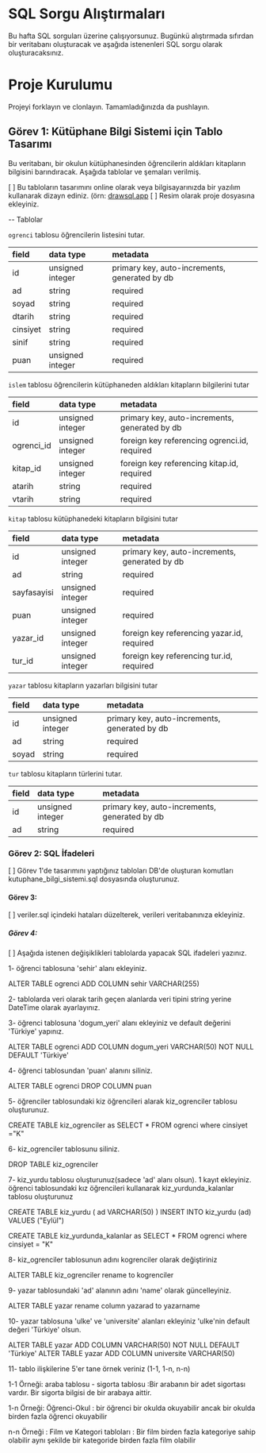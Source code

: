 # SQL Sorgu Alıştırmaları

Bu hafta SQL sorguları üzerine çalışıyorsunuz. Bugünkü alıştırmada sıfırdan bir veritabanı oluşturacak ve aşağıda istenenleri SQL sorgu olarak oluşturacaksınız.

# Proje Kurulumu
Projeyi forklayın ve clonlayın. Tamamladığınızda da pushlayın.

## Görev 1: Kütüphane Bilgi Sistemi için Tablo Tasarımı

Bu veritabanı, bir okulun kütüphanesinden öğrencilerin aldıkları kitapların bilgisini barındıracak. 
Aşağıda tablolar ve şemaları verilmiş. 

[ ] Bu tabloların tasarımını online olarak veya bilgisayarınızda bir yazılım kullanarak dizayn ediniz. (örn: [drawsql.app](https://drawsql.app/)
[ ] Resim olarak proje dosyasına ekleyiniz.

-- Tablolar 

`ogrenci` tablosu öğrencilerin listesini tutar.

| field        | data type        | metadata                                           |
| :----------- | :--------------- | :------------------------------------------------- |
| id      	   | unsigned integer | primary key, auto-increments, generated by db      |
| ad 		      | string           | required                                           |
| soyad 	      | string           | required                                           |
| dtarih 	   | string           | required                                           |
| cinsiyet     | string           | required                                           |
| sinif        | string           | required                                           |
| puan         | unsigned integer | required                                           |


`islem` tablosu öğrencilerin kütüphaneden aldıkları kitapların bilgilerini tutar

| field        | data type        | metadata                                           |
| :----------- | :--------------- | :------------------------------------------------- |
| id      	   | unsigned integer | primary key, auto-increments, generated by db      |
| ogrenci_id   | unsigned integer | foreign key referencing ogrenci.id, required       |
| kitap_id     | unsigned integer | foreign key referencing kitap.id, required	       |
| atarih 	   | string           | required                                           |
| vtarih 	   | string           | required                                           |


`kitap` tablosu kütüphanedeki kitapların bilgisini tutar

| field        | data type        | metadata                                           |
| :----------- | :--------------- | :------------------------------------------------- |
| id      	   | unsigned integer | primary key, auto-increments, generated by db      |
| ad 		      | string           | required                                           |
| sayfasayisi  | unsigned integer | required                                           |
| puan         | unsigned integer | required                                           |
| yazar_id     | unsigned integer | foreign key referencing yazar.id, required 		   |
| tur_id       | unsigned integer | foreign key referencing tur.id, required 		   |


`yazar` tablosu kitapların yazarları bilgisini tutar

| field        | data type        | metadata                                           |
| :----------- | :--------------- | :------------------------------------------------- |
| id      	   | unsigned integer | primary key, auto-increments, generated by db      |
| ad 		      | string           | required                                           |
| soyad 	      | string           | required                                           |


`tur` tablosu kitapların türlerini tutar.

| field        | data type        | metadata                                           |
| :----------- | :--------------- | :------------------------------------------------- |
| id      	   | unsigned integer | primary key, auto-increments, generated by db      |
| ad 		      | string           | required                                           |




### Görev 2: SQL İfadeleri

[ ] Görev 1'de tasarımını yaptığınız tabloları DB'de oluşturan komutları kutuphane_bilgi_sistemi.sql dosyasında oluşturunuz.


#### Görev 3: 

[ ] veriler.sql içindeki hataları düzelterek, verileri veritabanınıza ekleyiniz.


##### Görev 4: 

[ ] Aşağıda istenen değişiklikleri tablolarda yapacak SQL ifadeleri yazınız.

   1- öğrenci tablosuna 'sehir' alanı ekleyiniz.

   ALTER TABLE ogrenci ADD COLUMN sehir VARCHAR(255)

   2- tablolarda veri olarak tarih geçen alanlarda veri tipini string yerine DateTime olarak ayarlayınız.
 

   3- öğrenci tablosuna 'dogum_yeri' alanı ekleyiniz ve default değerini 'Türkiye' yapınız.

   ALTER TABLE ogrenci ADD COLUMN dogum_yeri VARCHAR(50) NOT NULL DEFAULT 'Türkiye'


   4- öğrenci tablosundan 'puan' alanını siliniz.

   ALTER TABLE ogrenci DROP COLUMN puan

   5- öğrenciler tablosundaki kiz öğrencileri alarak kiz_ogrenciler tablosu oluşturunuz.
   
   CREATE TABLE kiz_ogrenciler as SELECT * FROM ogrenci where cinsiyet ="K"

   6- kiz_ogrenciler tablosunu siliniz.

   DROP TABLE kiz_ogrenciler

   7- kiz_yurdu tablosu oluşturunuz(sadece 'ad' alanı olsun). 1 kayıt ekleyiniz.
      öğrenci tablosundaki kız öğrencileri kullanarak kiz_yurdunda_kalanlar tablosu oluşturunuz

   CREATE TABLE kiz_yurdu (
      ad VARCHAR(50)
   )
   INSERT INTO kiz_yurdu (ad) VALUES ("Eylül")

   CREATE TABLE kiz_yurdunda_kalanlar as SELECT * FROM ogrenci where cinsiyet = "K"

   8- kiz_ogrenciler tablosunun adını kogrenciler olarak değiştiriniz

   ALTER TABLE kiz_ogrenciler rename to kogrenciler

   9- yazar tablosundaki 'ad' alanının adını 'name' olarak güncelleyiniz.

   ALTER TABLE yazar rename column yazarad to yazarname

   10- yazar tablosuna 'ulke' ve 'universite' alanları ekleyiniz 'ulke'nin default değeri 'Türkiye' olsun.

   ALTER TABLE yazar ADD COLUMN VARCHAR(50) NOT NULL DEFAULT 'Türkiye'
   ALTER TABLE yazar ADD COLUMN universite VARCHAR(50)


   11- tablo ilişkilerine 5'er tane örnek veriniz (1-1, 1-n, n-n)  

   1-1 Örneği: araba tablosu - sigorta tablosu :Bir arabanın bir adet sigortası vardır. Bir sigorta bilgisi de bir arabaya aittir. 

   1-n Örneği: Öğrenci-Okul : bir öğrenci bir okulda okuyabilir ancak bir okulda birden fazla öğrenci okuyabilir

   n-n Örneği : Film ve Kategori tabloları : Bir film birden fazla kategoriye sahip olabilir aynı şekilde bir kategoride birden fazla film olabilir
   